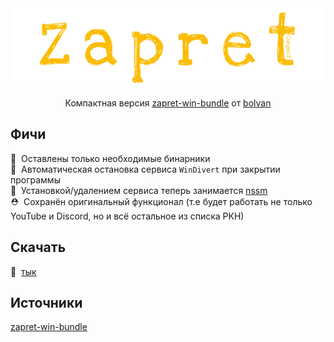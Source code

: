 <div align="center">
	<img src="assets/thumbnail.svg" alt="thumbnail"/>
	<p>Компактная версия <a href="https://github.com/bol-van/zapret-win-bundle">zapret-win-bundle</a> от <a href="https://github.com/bol-van">bolvan</a></p>
</div>

## Фичи
🍃&nbsp; Оставлены только необходимые бинарники<br>
🧹&nbsp; Автоматическая остановка сервиса `WinDivert` при закрытии программы<br>
💾&nbsp; Установкой/удалением сервиса теперь занимается [nssm](https://nssm.cc/)<br>
⛑️&nbsp; Сохранён оригинальный функционал (т.е будет работать не только YouTube и Discord, но и всё остальное из списка РКН)<br>

## Скачать
💾&nbsp; [тык](https://github.com/Noktomezo/ZapretCompact/archive/refs/heads/main.zip)<br>

## Источники
<a href="https://github.com/bol-van/zapret-win-bundle">zapret-win-bundle</a>
